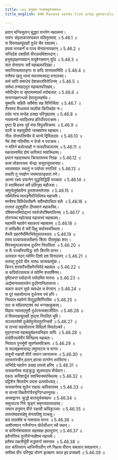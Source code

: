 ```yaml
---
title: ०४६ हनुमता पञ्चचमूनायकवधः
title_english: 046 Ravana sends five army generals

---
```

<div class="audioEmbed"  caption="श्रीराम-हरिसीताराममूर्ति-घनपाठिभ्यां वचनम्" src="https://archive.org/download/Ramayana-recitation-Sriram-harisItArAmamUrti-Ghanapaati-v2/Kanda_5/Kanda_5_SK-046-Ravana_sends_five_army-generals.mp3"></div>

  
हतान् मन्त्रिसुतान् बुद्ध्वा वानरेण महात्मना।  
रावणः संवृताकारश्चकार मतिमुत्तमाम् ॥ 5.46.1 ॥   
स विरूपाक्षयूपाक्षौ दुर्धरं चैव राक्षसम्।  
प्रघसं भारकर्णं च पञ्च सेनाग्रनायकान् ॥ 5.46.2 ॥   
सन्दिदेश दशग्रीवो वीरान्नयविशारदान्।  
हनुमद्ग्रहणव्यग्रान् वायुवेगसमान् युधि ॥ 5.46.3 ॥   
यात सेनाग्रगाः सर्वे महाबलपरिग्रहाः।  
सवाजिरथमातङ्गाः स कपिः शास्यतामिति ॥ 5.46.4 ॥   
यत्तैश्च खलु भाव्यं स्यात्तमासाद्य वनालयम्।  
कर्म चापि समाधेयं देशकालविरोधिनम् ॥ 5.46.5 ॥   
सर्वथा तन्महद्भूतं महाबलपरिग्रहम्।  
भवेदिन्द्रेण वा सृष्टमस्मदर्थं तपोबलात् ॥ 5.46.6 ॥   
सनागयक्षगन्धर्वा देवासुरमहर्षयः।  
युष्माभिः सहितैः सर्वैर्मया सह विनिर्जिताः ॥ 5.46.7 ॥   
तैरवश्यं विधातव्यं व्यलीकं किञ्चिदेव नः।  
तदेव नात्र सन्देहः प्रसह्य परिगृह्यताम् ॥ 5.46.8 ॥   
नावमान्यो भवद्भिश्च हरिर्धीरपराक्रमः।  
दृष्टा हि हरयः पूर्वं मया विपुलविक्रमाः ॥ 5.46.9 ॥   
वाली च सहसुग्रीवो जाम्बवांश्च महाबलः।  
नीलः सेनापतिश्चैव ये चान्ये द्विविदादयः ॥ 5.46.10 ॥   
नैवं तेषां गतिर्भीमा न तेजो न पराक्रमः।  
न मतिर्न बलोत्साहौ न रूपपरिकल्पनम् ॥ 5.46.11 ॥   
महत्सत्त्वमिदं ज्ञेयं कपिरूपं व्यवस्थितम्।  
प्रयत्नं महदास्थाय क्रियतामस्य निग्रहः ॥ 5.46.12 ॥   
कामं लोकास्त्रयः सेन्द्राः ससुरासुरमानवाः।  
भवतामग्रतः स्थातुं न पर्याप्ता रणाजिरे ॥ 5.46.13 ॥   
तथापि तु नयज्ञेन जयमाकाङ्क्षता रणे।  
आत्मा रक्ष्यः प्रयत्नेन युद्धसिद्धिर्हि चञ्चला ॥ 5.46.14 ॥   
ते स्वामिवचनं सर्वे प्रतिगृह्य महौजसः।  
समुत्पेतुर्महावेगा हुताशसमतेजसः ॥ 5.46.15 ॥   
रथैर्मत्तैश्च मातङ्गैर्वाजिभिश्च महाजवैः।  
श्स्त्रैश्च विविधैस्तीक्ष्णैः सर्वैश्चोपचिता बलैः ॥ 5.46.16 ॥   
ततस्तं ददृशुर्वीरा दीप्यमानं महाकपिम्।  
रश्मिमन्तमिवोद्यन्तं स्वतेजोरश्मिमालिनम् ॥ 5.46.17 ॥   
तोरणस्थं महोत्साहं महासत्त्वं महाबलम्।  
महामतिं महावेगं महाकायं महाबलम् ॥ 5.46.18 ॥   
तं समीक्ष्यैव ते सर्वे दिक्षु सर्वास्ववस्थिताः।  
तैस्तैः प्रहरणैर्भीमैरभिपेतुस्ततस्ततः ॥ 5.46.19 ॥   
तस्य पञ्चायसास्तीक्ष्णाः शिताः पीतमुखाः शराः।  
शिरस्युत्पलपत्राभा दुर्धरेण निपातिताः ॥ 5.46.20 ॥   
स तैः पञ्चभिराविद्धः शरैः शिरसि वानरः।  
उत्पपात नदन् व्योम्नि दिशो दश विनादयन् ॥ 5.46.21 ॥   
ततस्तु दुर्धरो वीरः सरथः सज्यकार्मुकः।  
किरन् शरशतैस्तीक्ष्णैरभिपेदे महाबलः ॥ 5.46.22 ॥   
स कपिर्वारयामास तं व्योम्नि शरवर्षिणम्।  
वृष्टिमन्तं पयोदान्ते पयोदमिव मारुतः ॥ 5.46.23 ॥   
अर्द्यमानस्ततस्तेन दुर्धरेणानिलात्मजः।  
चकार कदनं भूयो व्यवर्धत च वेगवान् ॥ 5.46.24 ॥   
स दूरं सहसोत्पत्य दुर्धरस्य रथे हरिः।  
निपपात महवेगो विद्युद्राशिर्गिराविव ॥ 5.46.25 ॥   
ततः स मथिताष्टाश्वं रथं भग्नाक्षकूबरम्।  
विहाय न्यपतद्भूमौ दुर्धरस्त्यक्तजीवितः ॥ 5.46.26 ॥   
तं विरूपाक्षयूपाक्षौ दृष्ट्वा निपतितं भुवि।  
सञ्जातरोषौ दुर्धर्षावुत्पेततुररिन्दमौ ॥ 5.46.27 ॥   
स ताभ्यां सहसोत्पत्य विष्ठितो विमलेऽम्बरे।  
मुद्गराभ्यां महाबाहुर्वक्षस्यभिहतः कपिः ॥ 5.46.28 ॥   
तयोर्वेगवतोर्वेगं विनिहत्य महाबलः।  
निपपात पुनर्भूमौ सुपर्णसमविक्रमः ॥ 5.46.29 ॥   
स सालवृक्षमासाद्य तमुत्पाट्य च वानरः।  
तावुभौ राक्षसौ वीरौ जघान पवनात्मजः ॥ 5.46.30 ॥   
ततस्तांस्त्रीन् हतान् ज्ञात्वा वानरेण तरस्विना।  
अभिपेदे महावेगः प्रसह्य प्रघसो हरिम् ॥ 5.46.31 ॥   
भासकर्णश्च सङ्क्रुद्धः शूलमादाय वीर्यवान्।  
एकतः कपिशार्दूलं यशस्विनमवस्थितम् ॥ 5.46.32 ॥   
पट्टिशेन शिताग्रेण प्रघसः प्रत्ययोधयत्।  
भासकर्णश्च शूलेन राक्षसः कपिसत्तमम् ॥ 5.46.33 ॥   
स ताभ्यां विक्षतैर्गात्रैरसृग्दिग्धतनूरुहः।  
अभवद्वानरः क्रुद्धो बालसूर्यसमप्रभः ॥ 5.46.34 ॥   
समुत्पाट्य गिरेः शृङ्गं समृगव्यालपादपम्।  
जघान हनुमान् वीरो राक्षसौ कपिकुञ्जरः ॥ 5.46.35 ॥   
ततस्तेष्ववसन्नेषु सेनापतिषु पञ्चसु।  
बलं तदवशेषं च नाशयास वानरः ॥ 5.46.36 ॥   
अश्वैरश्वान् गजैर्नागान् योधैर्योधान् रथै रथान्।  
स कपिर्नाशयामास सहस्राक्ष इवासुरान् ॥ 5.46.37 ॥   
हतैर्नागैश्च तुरगैर्भग्नाक्षैश्च महारथैः।  
हतैश्च राक्षसैर्भूमी रुद्धमार्गा समन्ततः ॥ 5.46.38 ॥   
ततः कपिस्तान् ध्वजिनीपतीन् रणे निहत्य वीरान् सबलान् सवाहनान्।  
समीक्ष्य वीरः परिगृह्य तोरणं कृतक्षणः काल इव प्रजाक्षये ॥ 5.46.39 ॥   